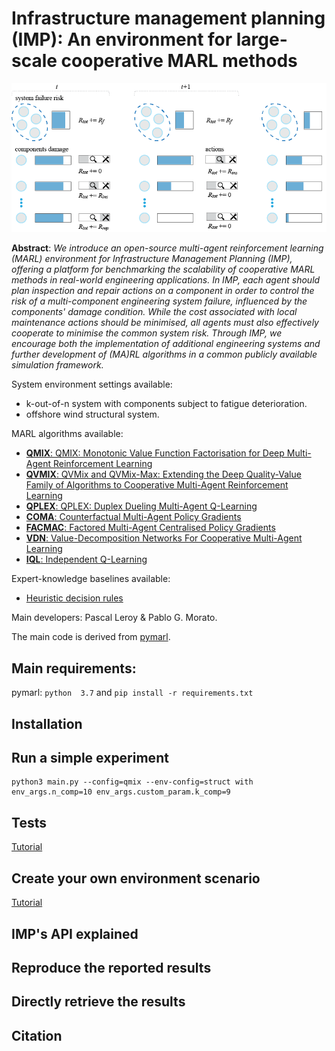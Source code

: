 # Infrastructure management planning (IMP): An environment for large-scale cooperative MARL methods
![imp](./wrappers/imp_intro.png)

**Abstract**: *We introduce an open-source multi-agent reinforcement learning (MARL) environment for Infrastructure Management Planning (IMP), offering a platform for benchmarking the scalability of cooperative MARL methods in real-world engineering applications. In IMP, each agent should plan inspection and repair actions on a component in order to control the risk of a multi-component engineering system failure, influenced by the components' damage condition. While the cost associated with local maintenance actions should be minimised, all agents must also effectively cooperate to minimise the common system risk. Through IMP, we encourage both the implementation of additional engineering systems and further development of (MA)RL algorithms in a common publicly available simulation framework.*

System environment settings available:
- k-out-of-n system with components subject to fatigue deterioration.
- offshore wind structural system.

MARL algorithms available:
- [**QMIX**: QMIX: Monotonic Value Function Factorisation for Deep Multi-Agent Reinforcement Learning](https://arxiv.org/abs/1803.11485)
- [**QVMIX**: QVMix and QVMix-Max: Extending the Deep Quality-Value Family of Algorithms to Cooperative Multi-Agent Reinforcement Learning](https://arxiv.org/abs/2012.12062)
- [**QPLEX**: QPLEX: Duplex Dueling Multi-Agent Q-Learning](https://arxiv.org/abs/2008.01062)
- [**COMA**: Counterfactual Multi-Agent Policy Gradients](https://arxiv.org/abs/1705.08926)
- [**FACMAC**: Factored Multi-Agent Centralised Policy Gradients](https://arxiv.org/abs/2003.06709)
- [**VDN**: Value-Decomposition Networks For Cooperative Multi-Agent Learning](https://arxiv.org/abs/1706.05296) 
- [**IQL**: Independent Q-Learning](https://arxiv.org/abs/1511.08779)

Expert-knowledge baselines available:
- [Heuristic decision rules](https://www.sciencedirect.com/science/article/pii/S0167473017302138)

Main developers: Pascal Leroy & Pablo G. Morato.

The main code is derived from [pymarl](https://github.com/oxwhirl/pymarl).

## Main requirements:
pymarl:
`python  3.7`
and
`pip install -r requirements.txt` 

## Installation

## Run a simple experiment 

```shell
python3 main.py --config=qmix --env-config=struct with env_args.n_comp=10 env_args.custom_param.k_comp=9
```         
## Tests
[Tutorial](./wrappers/api_explained.md)

## Create your own environment scenario
[Tutorial](./imp/imp_add_env.md)

## IMP's API explained


## Reproduce the reported results


## Directly retrieve the results


## Citation
